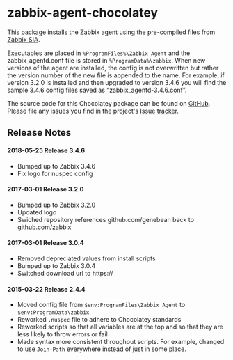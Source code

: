 ﻿# zabbix-agent-chocolatey
This package installs the Zabbix agent using the pre-compiled files from [Zabbix SIA](https://www.zabbix.com/).

Executables are placed in `%ProgramFiles%\Zabbix Agent` and the zabbix_agentd.conf file is stored in `%ProgramData%\zabbix`. When new versions of the agent are installed, the config is not overwritten but rather the version number of the new file is appended to the name. For example, if version 3.2.0 is installed and then upgraded to version 3.4.6 you will find the sample 3.4.6 config files saved as “zabbix_agentd-3.4.6.conf”.

The source code for this Chocolatey package can be found on [GitHub](https://github.com/zabbix/zabbix-agent-chocolatey). Please file any issues you find in the project's [Issue tracker](https://github.com/zabbix/zabbix-agent-chocolatey/issues).



## Release Notes


#### 2018-05-25 Release 3.4.6
* Bumped up to Zabbix 3.4.6
* Fix logo for nuspec config

#### 2017-03-01 Release 3.2.0
* Bumped up to Zabbix 3.2.0
* Updated logo
* Swiched repository references github.com/genebean back to github.com/zabbix

#### 2017-03-01 Release 3.0.4
* Removed depreciated values from install scripts
* Bumped up to Zabbix 3.0.4
* Switched download url to https://

#### 2015-03-22 Release 2.4.4  
* Moved config file from `$env:ProgramFiles\Zabbix Agent` to `$env:ProgramData\zabbix`
* Reworked `.nuspec` file to adhere to Chocolatey standards
* Reworked scripts so that all variables are at the top and so that they are less likely to throw
  errors or fail
* Made syntax more consistent throughout scripts. For example, changed to use `Join-Path` everywhere
  instead of just in some place.
